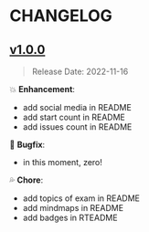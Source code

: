 # CHANGELOG

## [v1.0.0](link_of_tag)

> Release Date: 2022-11-16

:boom: **Enhancement**:

- add social media in README
- add start count in README
- add issues count in README

:bug: **Bugfix**:

- in this moment, zero!

:sweat_drops: **Chore**:

- add topics of exam in README
- add mindmaps in README
- add badges in RTEADME
